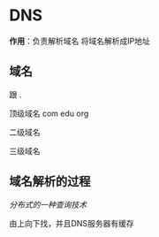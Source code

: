 # DNS

**作用**：负责解析域名 将域名解析成IP地址

## 域名

跟           				.

顶级域名           com edu org

二级域名

三级域名



## 域名解析的过程

*分布式的一种查询技术*

由上向下找，并且DNS服务器有缓存